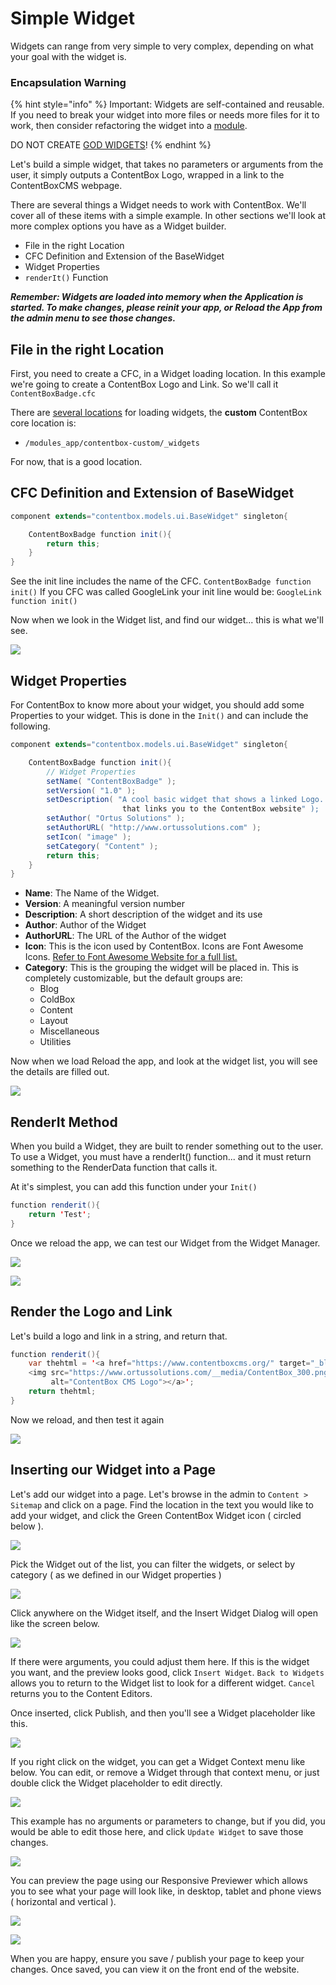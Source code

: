 # Simple Widget

Widgets can range from very simple to very complex, depending on what your goal with the widget is. 

### Encapsulation Warning

{% hint style="info" %}
Important: Widgets are self-contained and reusable.  If you need to break your widget into more files or needs more files for it to work, then consider refactoring the widget into a [module](../../../../usage/using-contentbox/modules/).  

DO NOT CREATE [GOD WIDGETS](https://en.wikipedia.org/wiki/God_object)!
{% endhint %}

Let's build a simple widget, that takes no parameters or arguments from the user, it simply outputs a ContentBox Logo, wrapped in a link to the ContentBoxCMS webpage.

There are several things a Widget needs to work with ContentBox. We'll cover all of these items with a simple example. In other sections we'll look at more complex options you have as a Widget builder.

* File in the right Location
* CFC Definition and Extension of the BaseWidget
* Widget Properties
* `renderIt()` Function

_**Remember: Widgets are loaded into memory when the Application is started. To make changes, please reinit your app, or Reload the App from the admin menu to see those changes.**_

## File in the right Location

First, you need to create a CFC, in a Widget loading location. In this example we're going to create a ContentBox Logo and Link. So we'll call it `ContentBoxBadge.cfc`

There are [several locations](./#widget-locations) for loading widgets, the **custom** ContentBox core location is:

* `/modules_app/contentbox-custom/_widgets`

For now, that is a good location.

## CFC Definition and Extension of BaseWidget

```java
component extends="contentbox.models.ui.BaseWidget" singleton{

    ContentBoxBadge function init(){
        return this;
    }
}
```

See the init line includes the name of the CFC. `ContentBoxBadge function init()` If you CFC was called GoogleLink your init line would be: `GoogleLink function init()`

Now when we look in the Widget list, and find our widget... this is what we'll see.

![](../../../../.gitbook/assets/cb_widget_basis_nometa.jpg)

## Widget Properties

For ContentBox to know more about your widget, you should add some Properties to your widget. This is done in the `Init()` and can include the following.

```java
component extends="contentbox.models.ui.BaseWidget" singleton{

    ContentBoxBadge function init(){
        // Widget Properties
        setName( "ContentBoxBadge" );
        setVersion( "1.0" );
        setDescription( "A cool basic widget that shows a linked Logo.
                         that links you to the ContentBox website" );
        setAuthor( "Ortus Solutions" );
        setAuthorURL( "http://www.ortussolutions.com" );
        setIcon( "image" );
        setCategory( "Content" );
        return this;
    }
}
```

* **Name**: The Name of the Widget.
* **Version**: A meaningful version number
* **Description**: A short description of the widget and its use
* **Author**: Author of the Widget
* **AuthorURL**: The URL of the Author of the widget
* **Icon**: This is the icon used by ContentBox. Icons are Font Awesome Icons. [Refer to Font Awesome Website for a full list.](http://fontawesome.io/) 
* **Category**: This is the grouping the widget will be placed in. This is completely customizable, but the default groups are:
  * Blog
  * ColdBox
  * Content
  * Layout
  * Miscellaneous
  * Utilities

Now when we load Reload the app, and look at the widget list, you will see the details are filled out.

![](../../../../.gitbook/assets/cb_widget_basis_withmeta.jpg)

## RenderIt Method

When you build a Widget, they are built to render something out to the user. To use a Widget, you must have a renderIt\(\) function... and it must return something to the RenderData function that calls it.

At it's simplest, you can add this function under your `Init()`

```java
function renderit(){
    return 'Test';
}
```

Once we reload the app, we can test our Widget from the Widget Manager.

![](../../../../.gitbook/assets/cb_widget_reload.jpg)

![](../../../../.gitbook/assets/cb_widget_test.jpg)

## Render the Logo and Link

Let's build a logo and link in a string, and return that.

```java
function renderit(){
    var thehtml = '<a href="https://www.contentboxcms.org/" target="_blank">
    <img src="https://www.ortussolutions.com/__media/ContentBox_300.png"
         alt="ContentBox CMS Logo"></a>';
    return thehtml;
}
```

Now we reload, and then test it again

![](../../../../.gitbook/assets/cb_widget_test_final.jpg)

## Inserting our Widget into a Page

Let's add our widget into a page. Let's browse in the admin to `Content > Sitemap` and click on a page. Find the location in the text you would like to add your widget, and click the Green ContentBox Widget icon \( circled below \).

![](../../../../.gitbook/assets/cb_widget_insert.jpg)

Pick the Widget out of the list, you can filter the widgets, or select by category \( as we defined in our Widget properties \)

![](../../../../.gitbook/assets/cb_widget_insert_pick.jpg)

Click anywhere on the Widget itself, and the Insert Widget Dialog will open like the screen below.

![](../../../../.gitbook/assets/cb_widget_insert_options.jpg)

If there were arguments, you could adjust them here. If this is the widget you want, and the preview looks good, click `Insert Widget`. `Back to Widgets` allows you to return to the Widget list to look for a different widget. `Cancel` returns you to the Content Editors.

Once inserted, click Publish, and then you'll see a Widget placeholder like this.

![](../../../../.gitbook/assets/cb_widget_placerholder.jpg)

If you right click on the widget, you can get a Widget Context menu like below. You can edit, or remove a Widget through that context menu, or just double click the Widget placeholder to edit directly.

![](../../../../.gitbook/assets/cb_widget_edit.jpg)

This example has no arguments or parameters to change, but if you did, you would be able to edit those here, and click `Update Widget` to save those changes.

![](../../../../.gitbook/assets/cb_widget_insert_edit%20%281%29.jpg)

You can preview the page using our Responsive Previewer which allows you to see what your page will look like, in desktop, tablet and phone views \( horizontal and vertical \).

![](../../../../.gitbook/assets/cb_widget_preview.jpg)

![](../../../../.gitbook/assets/cb_widget_preview2.jpg)

When you are happy, ensure you save / publish your page to keep your changes. Once saved, you can view it on the front end of the website.


